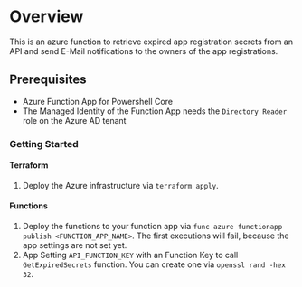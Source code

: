 # Overview

This is an azure function to retrieve expired app registration secrets from an API and send E-Mail notifications to the owners of the app registrations.

## Prerequisites

-   Azure Function App for Powershell Core
-   The Managed Identity of the Function App needs the `Directory Reader` role on the Azure AD tenant

### Getting Started

#### Terraform

1. Deploy the Azure infrastructure via `terraform apply`.

#### Functions

1. Deploy the functions to your function app via `func azure functionapp publish <FUNCTION_APP_NAME>`. The first executions will fail, because the app settings are not set yet.
2. App Setting `API_FUNCTION_KEY` with an Function Key to call `GetExpiredSecrets` function. You can create one via `openssl rand -hex 32`.
